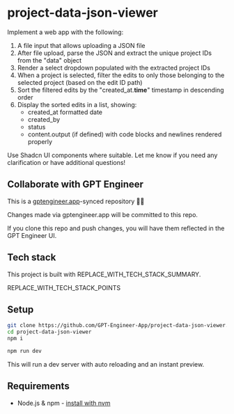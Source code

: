 # project-data-json-viewer

Implement a web app with the following:

1. A file input that allows uploading a JSON file 
2. After file upload, parse the JSON and extract the unique project IDs from the "data" object
3. Render a select dropdown populated with the extracted project IDs
4. When a project is selected, filter the edits to only those belonging to the selected project (based on the edit ID path)
5. Sort the filtered edits by the "created_at.__time__" timestamp in descending order
6. Display the sorted edits in a list, showing:
   - created_at formatted date
   - created_by 
   - status
   - content.output (if defined) with code blocks and newlines rendered properly

Use Shadcn UI components where suitable. Let me know if you need any clarification or have additional questions!

## Collaborate with GPT Engineer

This is a [gptengineer.app](https://gptengineer.app)-synced repository 🌟🤖

Changes made via gptengineer.app will be committed to this repo.

If you clone this repo and push changes, you will have them reflected in the GPT Engineer UI.

## Tech stack

This project is built with REPLACE_WITH_TECH_STACK_SUMMARY.

REPLACE_WITH_TECH_STACK_POINTS

## Setup

```sh
git clone https://github.com/GPT-Engineer-App/project-data-json-viewer.git
cd project-data-json-viewer
npm i
```

```sh
npm run dev
```

This will run a dev server with auto reloading and an instant preview.

## Requirements

- Node.js & npm - [install with nvm](https://github.com/nvm-sh/nvm#installing-and-updating)
